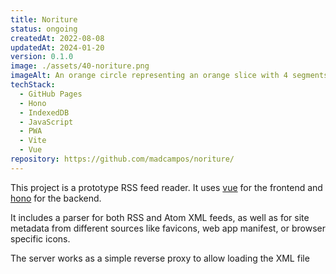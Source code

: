```yaml
---
title: Noriture
status: ongoing
createdAt: 2022-08-08
updatedAt: 2024-01-20
version: 0.1.0
image: ./assets/40-noriture.png
imageAlt: An orange circle representing an orange slice with 4 segments, with the top right one being 3 curved lines representing the RSS symbol.
techStack:
  - GitHub Pages
  - Hono
  - IndexedDB
  - JavaScript
  - PWA
  - Vite
  - Vue
repository: https://github.com/madcampos/noriture/
---
```

This project is a prototype RSS feed reader. It uses [vue](https://vuejs.org/) for the frontend and [hono](https://hono.dev) for the backend.

It includes a parser for both RSS and Atom XML feeds, as well as for site metadata from different sources like favicons, web app manifest, or browser specific icons.

The server works as a simple reverse proxy to allow loading the XML file